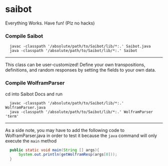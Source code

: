 # saibot
Everything Works. Have fun! (Plz no hacks)
### Compile Saibot
```
  javac -classpath '/absolute/path/to/Saibot/lib/*:.' Saibot.java
  java -classpath '/absolute/path/to/Saibot/lib/*:.' Saibot
```
---
This class can be user-customized! Define your own transpositions, definitions, and random responses by setting the fields to your own data.

### Compile WolframParser
cd into Saibot Docs and run
```
  javac -classpath '/absolute/path/to/Saibot/lib/*:.' WolframParser.java
  java -classpath '/absolute/path/to/Saibot/lib/*:.' WolframParser 'term'
```
---
As a side note, you may have to add the following code to WolframParser.java in order to test it because the ```java``` command will only execute the ```main``` method
```java
  public static void main(String [] args){
      System.out.println(getWolframResp(args[0]));
  }
```
